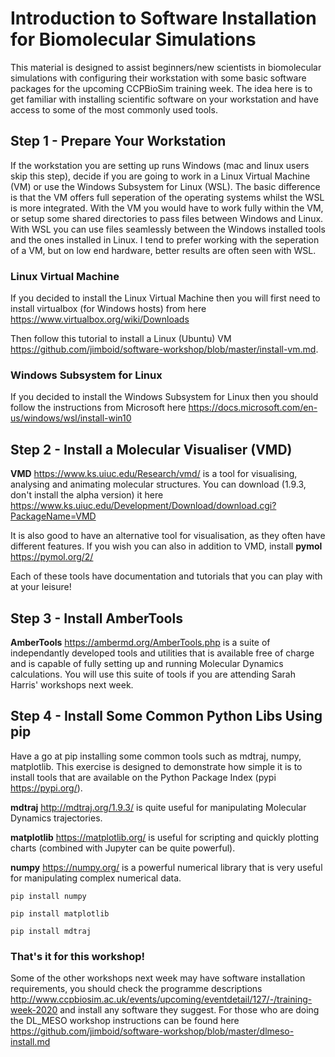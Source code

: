 # Introduction to Software Installation for Biomolecular Simulations

This material is designed to assist beginners/new scientists in biomolecular simulations with configuring their workstation with some basic software packages for the upcoming CCPBioSim training week. The idea here is to get familiar with installing scientific software on your workstation and have access to some of the most commonly used tools.

## Step 1 - Prepare Your Workstation

If the workstation you are setting up runs Windows (mac and linux users skip this step), decide if you are going to work in a Linux Virtual Machine (VM) or use the Windows Subsystem for Linux (WSL). The basic difference is that the VM offers full seperation of the operating systems whilst the WSL is more integrated. With the VM you would have to work fully within the VM, or setup some shared directories to pass files between Windows and Linux. With WSL you can use files seamlessly between the Windows installed tools and the ones installed in Linux. I tend to prefer working with the seperation of a VM, but on low end hardware, better results are often seen with WSL.

### Linux Virtual Machine

If you decided to install the Linux Virtual Machine then you will first need to install virtualbox (for Windows hosts) from here https://www.virtualbox.org/wiki/Downloads

Then follow this tutorial to install a Linux (Ubuntu) VM https://github.com/jimboid/software-workshop/blob/master/install-vm.md.

### Windows Subsystem for Linux

If you decided to install the Windows Subsystem for Linux then you should follow the instructions from Microsoft here https://docs.microsoft.com/en-us/windows/wsl/install-win10


## Step 2 - Install a Molecular Visualiser (VMD)

**VMD** https://www.ks.uiuc.edu/Research/vmd/ is a tool for visualising, analysing and animating molecular structures. You can download (1.9.3, don't install the alpha version) it here https://www.ks.uiuc.edu/Development/Download/download.cgi?PackageName=VMD

It is also good to have an alternative tool for visualisation, as they often have different features. If you wish you can also in addition to VMD, install **pymol** https://pymol.org/2/

Each of these tools have documentation and tutorials that you can play with at your leisure!


## Step 3 - Install AmberTools

**AmberTools** https://ambermd.org/AmberTools.php is a suite of independantly developed tools and utilities that is available free of charge and is capable of fully setting up and running Molecular Dynamics calculations. You will use this suite of tools if you are attending Sarah Harris' workshops next week.


## Step 4 - Install Some Common Python Libs Using pip

Have a go at pip installing some common tools such as mdtraj, numpy, matplotlib. This exercise is designed to demonstrate how simple it is to install tools that are available on the Python Package Index (pypi https://pypi.org/). 

**mdtraj** http://mdtraj.org/1.9.3/ is quite useful for manipulating Molecular Dynamics trajectories.

**matplotlib** https://matplotlib.org/ is useful for scripting and quickly plotting charts (combined with Jupyter can be quite powerful). 

**numpy** https://numpy.org/ is a powerful numerical library that is very useful for manipulating complex numerical data. 

```pip install numpy```

```pip install matplotlib```

```pip install mdtraj```

### That's it for this workshop!

Some of the other workshops next week may have software installation requirements, you should check the programme descriptions http://www.ccpbiosim.ac.uk/events/upcoming/eventdetail/127/-/training-week-2020 and install any software they suggest. For those who are doing the DL_MESO workshop instructions can be found here https://github.com/jimboid/software-workshop/blob/master/dlmeso-install.md
